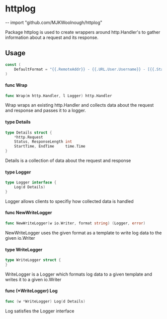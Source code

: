 # httplog
--
    import "github.com/MJKWoolnough/httplog"

Package httplog is used to create wrappers around http.Handler's to gather
information about a request and its response.

## Usage

```go
const (
	DefaultFormat = "{{.RemoteAddr}} - {{.URL.User.Username}} - [{{.StartTime.Format \"02/01/2006:15:04:05 +0700\"}}] \"{{.Method}} {{.URL.RequestURI}} {{.Proto}}\" {{.Status}} {{.RequestLength}} {{.StartTime.Sub .EndTime}}"
)
```

#### func  Wrap

```go
func Wrap(m http.Handler, l Logger) http.Handler
```
Wrap wraps an existing http.Handler and collects data about the request and
response and passes it to a logger.

#### type Details

```go
type Details struct {
	*http.Request
	Status, ResponseLength int
	StartTime, EndTime     time.Time
}
```

Details is a collection of data about the request and response

#### type Logger

```go
type Logger interface {
	Log(d Details)
}
```

Logger allows clients to specifiy how collected data is handled

#### func  NewWriteLogger

```go
func NewWriteLogger(w io.Writer, format string) (Logger, error)
```
NewWriteLogger uses the given format as a template to write log data to the
given io.Writer

#### type WriteLogger

```go
type WriteLogger struct {
}
```

WriteLogger is a Logger which formats log data to a given template and writes it
to a given io.Writer

#### func (*WriteLogger) Log

```go
func (w *WriteLogger) Log(d Details)
```
Log satisfies the Logger interface
